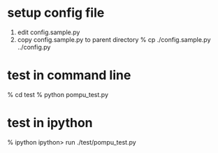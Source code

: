 # setup config file
1. edit config.sample.py 
2. copy config.sample.py to parent directory
   % cp ./config.sample.py ../config.py

# test in command line
% cd test
% python pompu_test.py


# test in ipython
% ipython
ipython> run ./test/pompu_test.py



